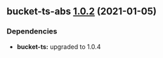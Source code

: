 ## bucket-ts-abs [1.0.2](https://github.com/itaylor/bucket-ts/compare/bucket-ts-abs@1.0.1...bucket-ts-abs@1.0.2) (2021-01-05)





### Dependencies

* **bucket-ts:** upgraded to 1.0.4
